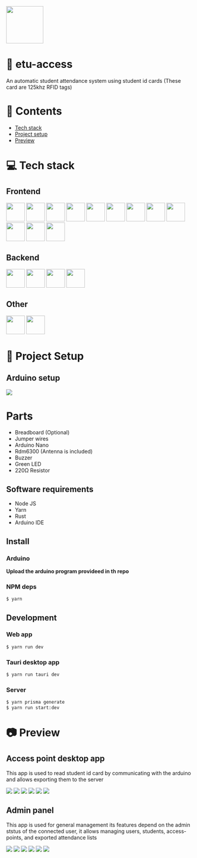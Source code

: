 <img height="100px" width="100px" src="https://github.com/devlotfi/etu-access/blob/main/github-assets/logo.svg">

# 📜 etu-access
An automatic student attendance system using student id cards (These card are 125khz RFID tags)

# 📌 Contents
- [Tech stack](#-tech-stack)
- [Project setup](#-project-setup)
- [Preview](#-preview)

# 💻 Tech stack

## Frontend

<p float="left">
  <img height="50px" src="https://github.com/devlotfi/stack-icons/blob/main/icons/html.svg">
  <img height="50px" src="https://github.com/devlotfi/stack-icons/blob/main/icons/css.svg">
  <img height="50px" src="https://github.com/devlotfi/stack-icons/blob/main/icons/ts.svg">
  <img height="50px" src="https://github.com/devlotfi/stack-icons/blob/main/icons/tailwind.svg">
  <img height="50px" src="https://github.com/devlotfi/stack-icons/blob/main/icons/react.svg">
  <img height="50px" src="https://github.com/devlotfi/stack-icons/blob/main/icons/tauri.svg">
  <img height="50px" src="https://github.com/devlotfi/stack-icons/blob/main/icons/rust.svg">
  <img height="50px" src="https://github.com/devlotfi/stack-icons/blob/main/icons/fontawesome.svg">
  <img height="50px" src="https://github.com/devlotfi/stack-icons/blob/main/icons/formik.svg">
  <img height="50px" src="https://github.com/devlotfi/stack-icons/blob/main/icons/nextui.svg">
  <img height="50px" src="https://github.com/devlotfi/stack-icons/blob/main/icons/reactquery.svg">
  <img height="50px" src="https://github.com/devlotfi/stack-icons/blob/main/icons/vite.svg">
</p>

## Backend

<p float="left">
  <img height="50px" src="https://github.com/devlotfi/stack-icons/blob/main/icons/nodejs.svg">
  <img height="50px" src="https://github.com/devlotfi/stack-icons/blob/main/icons/nestjs.svg">
  <img height="50px" src="https://github.com/devlotfi/stack-icons/blob/main/icons/prisma.svg">
  <img height="50px" src="https://github.com/devlotfi/stack-icons/blob/main/icons/jwt.svg">
</p>

## Other

<p float="left">
  <img height="50px" src="https://github.com/devlotfi/stack-icons/blob/main/icons/jwt.svg">
  <img height="50px" src="https://github.com/devlotfi/stack-icons/blob/main/icons/arduino.svg">
</p>


# 📂 Project Setup

## Arduino setup
<img src="https://github.com/devlotfi/etu-access/blob/main/github-assets/arduino-setup.png">

# Parts
- Breadboard (Optional)
- Jumper wires
- Arduino Nano
- Rdm6300 (Antenna is included)
- Buzzer
- Green LED
- 220Ω Resistor


## Software requirements
- Node JS
- Yarn
- Rust
- Arduino IDE

## Install

### Arduino
**Upload the arduino program provideed in th repo**

### NPM deps
```bash
$ yarn
```

## Development

### Web app
```bash
$ yarn run dev
```

### Tauri desktop app
```bash
$ yarn run tauri dev
```

### Server
```bash
$ yarn prisma generate
$ yarn run start:dev
```

# 📷 Preview

## Access point desktop app
This app is used to read student id card by communicating with the arduino and allows exporting them to the server

<img src="https://github.com/devlotfi/etu-access/blob/main/github-assets/access-point/preview-1.png">
<img src="https://github.com/devlotfi/etu-access/blob/main/github-assets/access-point/preview-2.png">
<img src="https://github.com/devlotfi/etu-access/blob/main/github-assets/access-point/preview-3.png">
<img src="https://github.com/devlotfi/etu-access/blob/main/github-assets/access-point/preview-4.png">
<img src="https://github.com/devlotfi/etu-access/blob/main/github-assets/access-point/preview-5.png">
<img src="https://github.com/devlotfi/etu-access/blob/main/github-assets/access-point/preview-6.png">

## Admin panel
This app is used for general management its features depend on the admin ststus of the connected user, it allows managing users, students, access-points, and exported attendance lists

<img src="https://github.com/devlotfi/etu-access/blob/main/github-assets/admin-panel/preview-1.png">
<img src="https://github.com/devlotfi/etu-access/blob/main/github-assets/admin-panel/preview-2.png">
<img src="https://github.com/devlotfi/etu-access/blob/main/github-assets/admin-panel/preview-3.png">
<img src="https://github.com/devlotfi/etu-access/blob/main/github-assets/admin-panel/preview-4.png">
<img src="https://github.com/devlotfi/etu-access/blob/main/github-assets/admin-panel/preview-5.png">
<img src="https://github.com/devlotfi/etu-access/blob/main/github-assets/admin-panel/preview-6.png">
